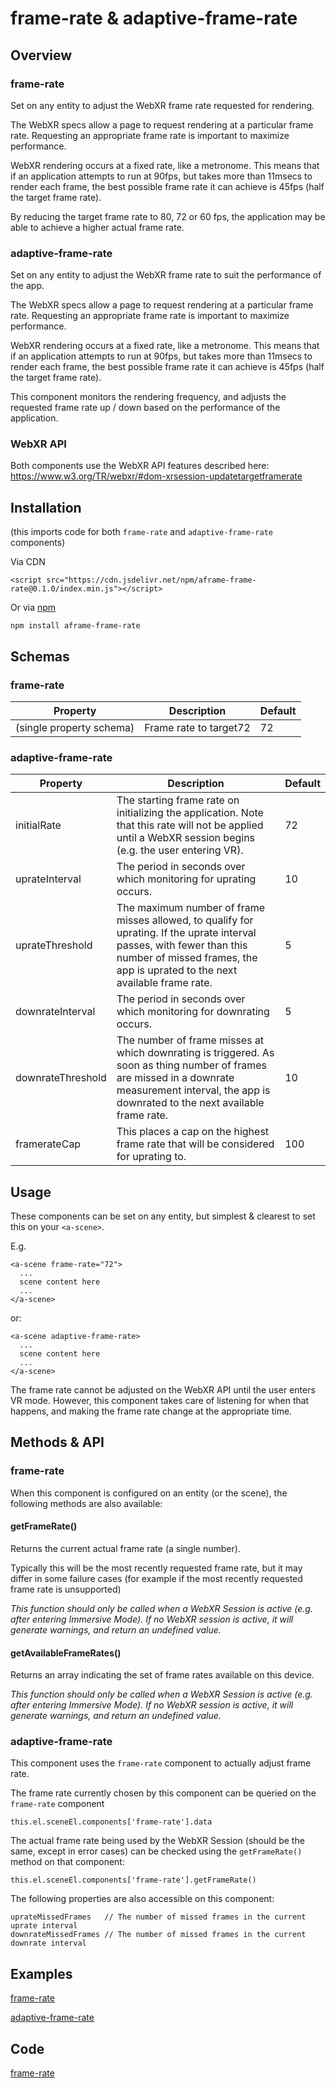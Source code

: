 # frame-rate & adaptive-frame-rate

## Overview

### frame-rate

Set on any entity to adjust the WebXR frame rate requested for rendering.

The WebXR specs allow a page to request rendering at a particular frame rate.  Requesting an appropriate frame rate is important to maximize performance.

WebXR rendering occurs at a fixed rate, like a metronome.  This means that if an application attempts to run at 90fps, but takes more than 11msecs to render each frame, the best possible frame rate it can achieve is 45fps (half the target frame rate).

By reducing the target frame rate to 80, 72 or 60 fps, the application may be able to achieve a higher actual frame rate.

### adaptive-frame-rate

Set on any entity to adjust the WebXR frame rate to suit the performance of the app.

The WebXR specs allow a page to request rendering at a particular frame rate.  Requesting an appropriate frame rate is important to maximize performance.

WebXR rendering occurs at a fixed rate, like a metronome.  This means that if an application attempts to run at 90fps, but takes more than 11msecs to render each frame, the best possible frame rate it can achieve is 45fps (half the target frame rate).

This component monitors the rendering frequency, and adjusts the requested frame rate up / down based on the performance of the application.

### WebXR API

Both components use the WebXR API features described here: https://www.w3.org/TR/webxr/#dom-xrsession-updatetargetframerate



## Installation

(this imports code for both `frame-rate` and `adaptive-frame-rate` components)

Via CDN 

```
<script src="https://cdn.jsdelivr.net/npm/aframe-frame-rate@0.1.0/index.min.js"></script>
```

Or via [npm](https://www.npmjs.com/package/aframe-frame-rate)

```
npm install aframe-frame-rate
```


## Schemas

### frame-rate

| Property                 | Description            | Default |
| ------------------------ | ---------------------- | ------- |
| (single property schema) | Frame rate to target72 | 72      |

### adaptive-frame-rate

| Property          | Description                                                  | Default |
| ----------------- | ------------------------------------------------------------ | ------- |
| initialRate       | The starting frame rate on initializing the application.  Note that this rate will not be applied until a WebXR session begins (e.g. the user entering VR). | 72      |
| uprateInterval    | The period in seconds over which monitoring for uprating occurs. | 10      |
| uprateThreshold   | The maximum number of frame misses allowed, to qualify for uprating.  If the uprate interval passes, with fewer than this number of missed frames, the app is uprated to the next available frame rate. | 5       |
| downrateInterval  | The period in seconds over which monitoring for downrating occurs. | 5       |
| downrateThreshold | The number of frame misses at which downrating is triggered.  As soon as thing number of frames are missed in a downrate measurement interval, the app is downrated to the next available frame rate. | 10      |
| framerateCap      | This places a cap on the highest frame rate that will be considered for uprating to. | 100     |



## Usage

These components can be set on any entity, but simplest & clearest to set this on your `<a-scene>`.

E.g.

```
<a-scene frame-rate="72">
  ...
  scene content here
  ...
</a-scene>
```

or:

```
<a-scene adaptive-frame-rate>
  ...
  scene content here
  ...
</a-scene>
```

The frame rate cannot be adjusted on the WebXR API until the user enters VR mode.  However, this component takes care of listening for when that happens, and making the frame rate change at the appropriate time.



## Methods & API

### frame-rate

When this component is configured on an entity (or the scene), the following methods are also available:

#### getFrameRate()

Returns the current actual frame rate (a single number).

Typically this will be the most recently requested frame rate, but it may differ in some failure cases (for example if the most recently requested frame rate is unsupported)

*This function should only be called when a WebXR Session is active (e.g. after entering Immersive Mode).  If no WebXR session is active, it will generate warnings, and return an undefined value.*

#### getAvailableFrameRates()

Returns an array indicating the set of frame rates available on this device.

*This function should only be called when a WebXR Session is active (e.g. after entering Immersive Mode).  If no WebXR session is active, it will generate warnings, and return an undefined value.*



### adaptive-frame-rate

This component uses the `frame-rate` component to actually adjust frame rate.

The frame rate currently chosen by this component can be queried on the `frame-rate` component

```
this.el.sceneEl.components['frame-rate'].data
```

The actual frame rate being used by the WebXR Session (should be the same, except in error cases) can be checked using the `getFrameRate()` method on that component:

```
this.el.sceneEl.components['frame-rate'].getFrameRate()
```

The following properties are also accessible on this component:

```
uprateMissedFrames   // The number of missed frames in the current uprate interval
downrateMissedFrames // The number of missed frames in the current downrate interval
```



## Examples

[frame-rate](https://diarmidmackenzie.github.io/aframe-components/component-usage/frame-rate.html)

[adaptive-frame-rate](https://diarmidmackenzie.github.io/aframe-components/component-usage/adaptive-frame-rate.html)



## Code

  [frame-rate](https://github.com/diarmidmackenzie/aframe-components/blob/main/components/frame-rate/index.js)

